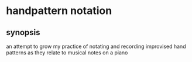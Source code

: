 # handpattern notation

## synopsis
an attempt to grow my practice of notating and recording improvised hand patterns as they relate to musical notes on a piano



